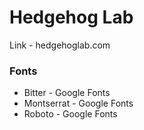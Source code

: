 # Hedgehog Lab

Link - hedgehoglab.com

### Fonts
- Bitter - Google Fonts
- Montserrat - Google Fonts
- Roboto - Google Fonts
